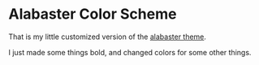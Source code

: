 Alabaster Color Scheme
===

That is my little customized version of the [alabaster theme](https://github.com/p00f/alabaster.nvim).

I just made some things bold, and changed colors for some other things.
